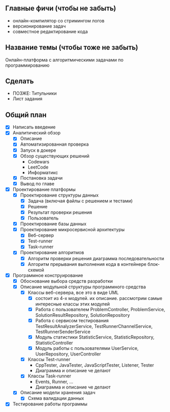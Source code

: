 ## Главные фичи (чтобы не забыть)
- онлайн-компилятор со стримингом логов
- версионирование задач
- совместное редактирование кода

## Название темы (чтобы тоже не забыть)
Онлайн-платформа с алгоритмическими задачами по программированию

## Сделать

- ПОЗЖЕ: Титульники
- Лист задания

## Общий план

- [x] Написать введение
- [x] Аналитический обзор
  - [x] Описание
  - [x] Автоматизированная проверка
  - [x] Запуск в докере
  - [x] Обзор существующих решений
    - Codewars
    - LeetCode
    - Информатикс
  - [x] Постановка задачи
  - [x] Вывод по главе
- [x] Проектирование платформы
  - [x] Проектирование структуры данных
    - [x] Задача (включая файлы с решением и тестами)
    - [x] Решение
    - [x] Результат проверки решения
    - [x] Пользователь
  - [x] Проектирование базы данных
  - [x] Проектирование микросервисной архитектуры
    - [x] Веб-сервер
    - [x] Test-runner
    - [x] Task-runner
  - [x] Проектирование алгоритмов
    - [x] Алгоритм проверки решения диаграмма последовательности
    - [x] Алгоритм прерывания выполнения кода в контейнере блок-схемой
- [x] Программное конструирование
  - [x] Обоснование выбора средств разработки
  - [x] Описание модульной структуры программного средства
    - [x] Классы веб-сервера, все это в виде UML
      - [x] состоит из 4-х модулей. их описание. рассмотрим самые интересные классы этих модулей
      - [x] Работа с пользователем ProblemController, ProblemService, SolutionResultRepository, SolutionRepository
      - [x] Работа с сервисом тестирования TestResultAnalyzerService, TestRunnerChannelService, TestRunnerSenderService
      - [x] Модуль статистики StatisticService, StatisticRepository, StatisticController
      - [x] Модуль работы с пользователями UserService, UserRepository, UserController
    - [x] Классы Test-runner
      - CppTester, JavaTester, JavaScriptTester, Listener, Tester
      - Диаграмма и описание че делают
    - [x] Классы Task-runner
      - Events, Runner, ...
      - Диаграмма и описание че делают
  - [x] Описание модели хранения задач
    - [x] Схема валидации данных
- [x] Тестирование работы программы
